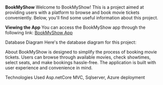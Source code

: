 **BookMyShow**
Welcome to BookMyShow! This is a project aimed at providing users with a platform to browse and book movie tickets conveniently. Below, you'll find some useful information about this project.

**Viewing the App**
You can access the BookMyShow app through the following link: [BookMyShow App](https://emovietickets20240217232608.azurewebsites.net/)

Database Diagram
Here's the database diagram for this project:


About
BookMyShow is designed to simplify the process of booking movie tickets. Users can browse through available movies, check showtimes, select seats, and make bookings hassle-free. The application is built with user experience and convenience in mind.

Technologies Used
Asp.netCore MVC, Sqlserver, Azure deployment

